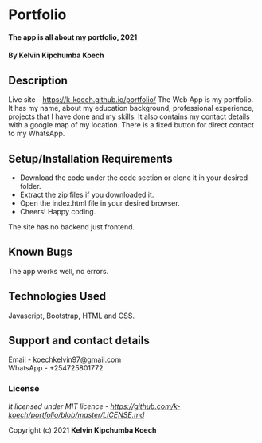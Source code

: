 # Portfolio
#### The app is all about my portfolio, 2021
#### By **Kelvin Kipchumba Koech**
## Description
Live site - https://k-koech.github.io/portfolio/
The Web App is my portfolio.  It has my name, about my education background,
professional experience, projects that I have done and my skills. It also contains my contact details with a google map of my location. There is a fixed button for direct contact to my WhatsApp.
## Setup/Installation Requirements
* Download the code under the code section or clone it in your desired folder.
* Extract the zip files if you downloaded it.
* Open the index.html file in your desired browser.
* Cheers! Happy coding.

The site has no backend just frontend.
## Known Bugs
The app works well, no errors.
## Technologies Used
Javascript, Bootstrap, HTML and CSS.
## Support and contact details
Email - koechkelvin97@gmail.com    
WhatsApp - +254725801772
### License
*It licensed under MIT licence - https://github.com/k-koech/portfolio/blob/master/LICENSE.md*

Copyright (c) 2021 **Kelvin Kipchumba Koech**
  